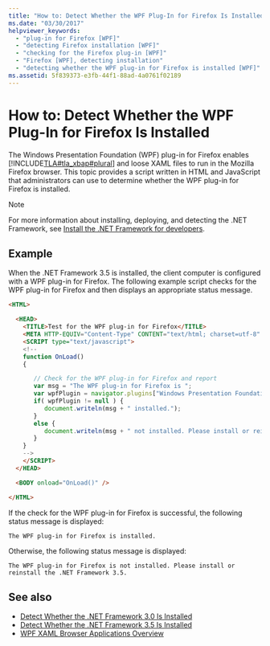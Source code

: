 ```yaml
---
title: "How to: Detect Whether the WPF Plug-In for Firefox Is Installed"
ms.date: "03/30/2017"
helpviewer_keywords:
  - "plug-in for Firefox [WPF]"
  - "detecting Firefox installation [WPF]"
  - "checking for the Firefox plug-in [WPF]"
  - "Firefox [WPF], detecting installation"
  - "detecting whether the WPF plug-in for Firefox is installed [WPF]"
ms.assetid: 5f839373-e3fb-44f1-88ad-4a0761f02189
---
```


# How to: Detect Whether the WPF Plug-In for Firefox Is Installed

The Windows Presentation Foundation (WPF) plug-in for Firefox enables [!INCLUDE[TLA#tla_xbap#plural](../../../../includes/tlasharptla-xbapsharpplural-md.md)] and loose XAML files to run in the Mozilla Firefox browser. This topic provides a script written in HTML and JavaScript that administrators can use to determine whether the WPF plug-in for Firefox is installed.

> [!NOTE]
> For more information about installing, deploying, and detecting the .NET Framework, see [Install the .NET Framework for developers](../../install/guide-for-developers.md).

## Example

When the .NET Framework 3.5 is installed, the client computer is configured with a WPF plug-in for Firefox. The following example script checks for the WPF plug-in for Firefox and then displays an appropriate status message.

```html
<HTML>

  <HEAD>
    <TITLE>Test for the WPF plug-in for Firefox</TITLE>
    <META HTTP-EQUIV="Content-Type" CONTENT="text/html; charset=utf-8" />
    <SCRIPT type="text/javascript">
    <!--
    function OnLoad()
    {

       // Check for the WPF plug-in for Firefox and report
       var msg = "The WPF plug-in for Firefox is ";
       var wpfPlugin = navigator.plugins["Windows Presentation Foundation"];
       if( wpfPlugin != null ) {
          document.writeln(msg + " installed.");
       }
       else {
          document.writeln(msg + " not installed. Please install or reinstall the .NET Framework 3.5.");
       }
    }
    -->
    </SCRIPT>
  </HEAD>

  <BODY onload="OnLoad()" />

</HTML>
```

If the check for the WPF plug-in for Firefox is successful, the following status message is displayed:

`The WPF plug-in for Firefox is installed.`

Otherwise, the following status message is displayed:

`The WPF plug-in for Firefox is not installed. Please install or reinstall the .NET Framework 3.5.`

## See also

- [Detect Whether the .NET Framework 3.0 Is Installed](how-to-detect-whether-the-net-framework-3-0-is-installed.md)
- [Detect Whether the .NET Framework 3.5 Is Installed](how-to-detect-whether-the-net-framework-3-5-is-installed.md)
- [WPF XAML Browser Applications Overview](wpf-xaml-browser-applications-overview.md)
